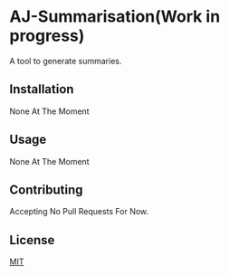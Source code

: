 # AJ-Summarisation(Work in progress)

A tool to generate summaries. 

## Installation

None At The Moment

## Usage

None At The Moment

## Contributing

Accepting No Pull Requests For Now. 

## License
[MIT](https://choosealicense.com/licenses/mit/)